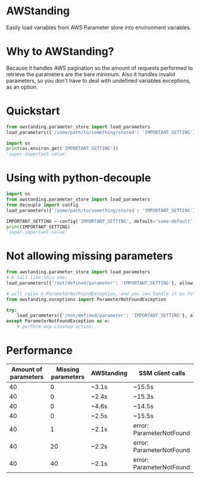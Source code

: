 # AWStanding
Easily load variables from AWS Parameter store into environment variables.

# Why to AWStanding?
Because it handles AWS pagination so the amount of requests performed to retrieve the parameters are the bare minimum.
Also it handles invalid parameters, so you don't have to deal with undefined variables exceptions, as an option. 

# Quickstart
```python
from awstanding.parameter_store import load_parameters
load_parameters({'/some/path/to/something/stored': 'IMPORTANT_SETTING'})

import os
print(os.environ.get('IMPORTANT_SETTING'))
'super-important-value'
```

# Using with python-decouple
```python
import os
from awstanding.parameter_store import load_parameters
from decouple import config
load_parameters({'/some/path/to/something/stored': 'IMPORTANT_SETTING'})

IMPORTANT_SETTING = config('IMPORTANT_SETTING', default='some-default')
print(IMPORTANT_SETTING)
'super-important-value'
```

# Not allowing missing parameters
```python
from awstanding.parameter_store import load_parameters
# A call like this one:
load_parameters({'/not/defined/parameter': 'IMPORTANT_SETTING'}, allow_invalid=False)

# will raise a ParameterNotFoundException, and you can handle it as follows:
from awstanding.exceptions import ParameterNotFoundException

try:
    load_parameters({'/not/defined/parameter': 'IMPORTANT_SETTING'}, allow_invalid=False)
except ParameterNotFoundException as e:
    # perform any cleanup action..
```

# Performance

| Amount of parameters | Missing parameters | AWStanding | SSM client calls |
| --- | --- | --- | ---|
| 40 | 0 | ~3.1s| ~15.5s |
| 40 | 0 | ~2.4s| ~15.3s |
| 40 | 0 | ~4.6s| ~14.5s |
| 40 | 0 | ~2.5s| ~15.5s |
| 40 | 1 | ~2.1s| error: ParameterNotFound |
| 40 | 20 | ~2.2s| error: ParameterNotFound |
| 40 | 40 | ~2.1s| error: ParameterNotFound |
